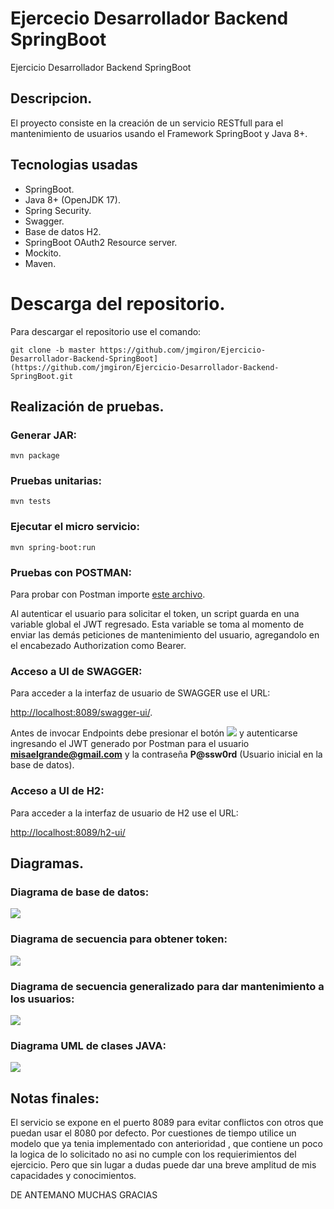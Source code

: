 
# Ejercecio Desarrollador Backend SpringBoot
Ejercicio Desarrollador Backend SpringBoot



## Descripcion.

El proyecto consiste en la creación de un servicio RESTfull para el mantenimiento de usuarios usando el Framework SpringBoot y Java 8+.

## Tecnologias usadas

- SpringBoot.
- Java 8+ (OpenJDK 17).
- Spring Security.
- Swagger.
- Base de datos H2.
- SpringBoot OAuth2 Resource server.
- Mockito.
- Maven.

# Descarga del repositorio.

Para descargar el repositorio use el comando:
```
git clone -b master https://github.com/jmgiron/Ejercicio-Desarrollador-Backend-SpringBoot](https://github.com/jmgiron/Ejercicio-Desarrollador-Backend-SpringBoot.git
```

## Realización de pruebas.

### Generar JAR:

```
mvn package
```

### Pruebas unitarias:

```
mvn tests
```

### Ejecutar el micro servicio:

```
mvn spring-boot:run
```

### Pruebas con POSTMAN:

Para probar con Postman importe [este archivo](https://github.com/jmgiron/Ejercicio-Desarrollador-Backend-SpringBoot/blob/main/Usuarios.postman_collection.json).

Al autenticar el usuario para solicitar el token, un script guarda en una variable global el JWT regresado. Esta variable se toma al momento de enviar las demás peticiones de mantenimiento del usuario, agregandolo en el encabezado Authorization como Bearer.


### Acceso a UI de SWAGGER:

Para acceder a la interfaz de usuario de SWAGGER use el URL:

[http://localhost:8089/swagger-ui/](http://localhost:8089/swagger-ui/).

Antes de invocar Endpoints debe presionar el botón ![]([https://github.comoton-authorize.jpg](https://github.com/jmgiron/Ejercicio-Desarrollador-Backend-SpringBoot/blob/main/boton-authorize.jpg)) y autenticarse ingresando el JWT generado por Postman para el usuario **misaelgrande@gmail.com** y la contraseña **P@ssw0rd** (Usuario inicial en la base de datos).

### Acceso a UI de H2:

Para acceder a la interfaz de usuario de H2 use el URL:

[http://localhost:8089/h2-ui/](http://localhost:8089/h2-ui/)


## Diagramas.

### Diagrama de base de datos:


![]([https://github.com/juob/master/Diagrama%20Base%20de%20Datos.jpg](https://github.com/jmgiron/Ejercicio-Desarrollador-Backend-SpringBoot/blob/main/Diagrama%20Base%20de%20Datos.jpg))


### Diagrama de secuencia para obtener token:


![](https://github.com/juen.jpeg)


### Diagrama de secuencia generalizado para dar mantenimiento a los usuarios:


![]([https://github.cg](https://github.com/jmgiron/Ejercicio-Desarrollador-Backend-SpringBoot/blob/main/Obtencion%20Token.jpeg))


### Diagrama UML de clases JAVA:


![]([https://git](https://github.com/jmgiron/Ejercicio-Desarrollador-Backend-SpringBoot/blob/main/UML%20Diagrama%20de%20Clases.jpg))

## Notas finales:

El servicio se expone en el puerto 8089 para evitar conflictos con otros que puedan usar el 8080 por defecto.
Por cuestiones de tiempo utilice un modelo que ya tenia implementado con anterioridad , que contiene un poco la logica de lo solicitado no asi no cumple con los requierimientos del ejercicio. Pero que sin lugar a dudas puede dar una breve amplitud de mis capacidades y conocimientos. 

DE ANTEMANO MUCHAS GRACIAS



